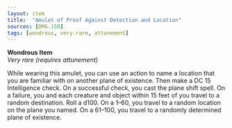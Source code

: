 ```yaml
---
layout: item
title:  "Amulet of Proof Against Detection and Location"
sources: [DMG.150]
tags: [wondrous, very-rare, attunement]
---
```


**Wondrous Item**  
*Very rare (requires attunement)*

While wearing this amulet, you can use an action to name a location that you are familiar with on another plane of existence. Then make a DC 15 Intelligence check. On a successful check, you cast the plane shift spell. On a failure, you and each creature and object within 15 feet of you travel to a random destination. Roll a d100. On a 1–60, you travel to a random location on the plane you named. On a 61–100, you travel to a randomly determined plane of existence.